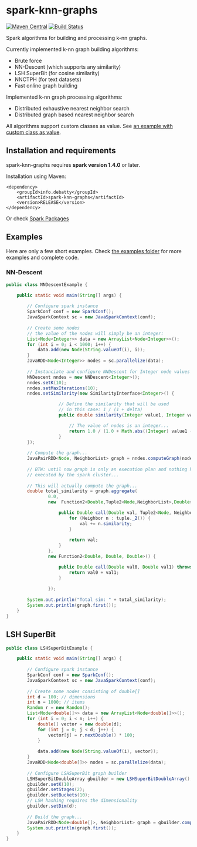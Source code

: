 # spark-knn-graphs
[![Maven Central](https://maven-badges.herokuapp.com/maven-central/info.debatty/spark-knn-graphs/badge.svg)](https://maven-badges.herokuapp.com/maven-central/info.debatty/spark-knn-graphs) [![Build Status](https://travis-ci.org/tdebatty/spark-knn-graphs.svg?branch=master)](https://travis-ci.org/tdebatty/spark-knn-graphs)

Spark algorithms for building and processing k-nn graphs.

Currently implemented k-nn graph building algorithms:
* Brute force
* NN-Descent (which supports any similarity)
* LSH SuperBit (for cosine similarity)
* NNCTPH (for text datasets)
* Fast online graph building

Implemented k-nn graph processing algorithms:
* Distributed exhaustive nearest neighbor search
* Distributed graph based nearest neighbor search


All algorithms support custom classes as value. See [an example with custom class as value](https://github.com/tdebatty/spark-knn-graphs/blob/master/src/main/java/info/debatty/spark/knngraphs/example/NNDescentCustomValue.java).

## Installation and requirements

spark-knn-graphs requires **spark version 1.4.0** or later.

Installation using Maven:
```
<dependency>
    <groupId>info.debatty</groupId>
    <artifactId>spark-knn-graphs</artifactId>
    <version>RELEASE</version>
</dependency>
```

Or check [Spark Packages](http://spark-packages.org/package/tdebatty/spark-knn-graphs)

## Examples
Here are only a few short examples. Check [the examples folder](https://github.com/tdebatty/spark-knn-graphs/tree/master/src/main/java/info/debatty/spark/knngraphs/example) for more examples and complete code.

### NN-Descent
```java
public class NNDescentExample {

    public static void main(String[] args) {
        
        // Configure spark instance
        SparkConf conf = new SparkConf();
        JavaSparkContext sc = new JavaSparkContext(conf);
        
        // Create some nodes
        // the value of the nodes will simply be an integer:
        List<Node<Integer>> data = new ArrayList<Node<Integer>>();
        for (int i = 0; i < 1000; i++) {
            data.add(new Node(String.valueOf(i), i));
        }
        JavaRDD<Node<Integer>> nodes = sc.parallelize(data);
        
        // Instanciate and configure NNDescent for Integer node values
        NNDescent nndes = new NNDescent<Integer>();
        nndes.setK(10);
        nndes.setMaxIterations(10);
        nndes.setSimilarity(new SimilarityInterface<Integer>() {

                    // Define the similarity that will be used
                    // in this case: 1 / (1 + delta)
                    public double similarity(Integer value1, Integer value2) {

                        // The value of nodes is an integer...
                        return 1.0 / (1.0 + Math.abs((Integer) value1 - (Integer) value2));
                    }
        });
        
        // Compute the graph...
        JavaPairRDD<Node, NeighborList> graph = nndes.computeGraph(nodes);
        
        // BTW: until now graph is only an execution plan and nothing has been
        // executed by the spark cluster...
        
        // This will actually compute the graph...
        double total_similarity = graph.aggregate(
                0.0,
                new  Function2<Double,Tuple2<Node,NeighborList>,Double>() {

                    public Double call(Double val, Tuple2<Node, NeighborList> tuple) throws Exception {
                        for (Neighbor n : tuple._2()) {
                            val += n.similarity;
                        }
                        
                        return val;
                    }
                },
                new Function2<Double, Double, Double>() {

                    public Double call(Double val0, Double val1) throws Exception {
                        return val0 + val1;
                    }
                    
                });
        
        System.out.println("Total sim: " + total_similarity);
        System.out.println(graph.first());
    }
}
```

## LSH SuperBit

```java
public class LSHSuperBitExample {

    public static void main(String[] args) {
        
        // Configure spark instance
        SparkConf conf = new SparkConf();
        JavaSparkContext sc = new JavaSparkContext(conf);
        
        // Create some nodes consisting of double[]
        int d = 100; // dimensions
        int n = 1000; // items
        Random r = new Random();
        List<Node<double[]>> data = new ArrayList<Node<double[]>>();
        for (int i = 0; i < n; i++) {
            double[] vector = new double[d];
            for (int j = 0; j < d; j++) {
                vector[j] = r.nextDouble() * 100;
            }
            
            data.add(new Node(String.valueOf(i), vector));
        }
        JavaRDD<Node<double[]>> nodes = sc.parallelize(data);
        
        // Configure LSHSuperBit graph builder
        LSHSuperBitDoubleArray gbuilder = new LSHSuperBitDoubleArray();
        gbuilder.setK(10);
        gbuilder.setStages(2);
        gbuilder.setBuckets(10);
        // LSH hashing requires the dimensionality
        gbuilder.setDim(d);
        
        // Build the graph...
        JavaPairRDD<Node<double[]>, NeighborList> graph = gbuilder.computeGraph(nodes);
        System.out.println(graph.first());
    }
}
```
